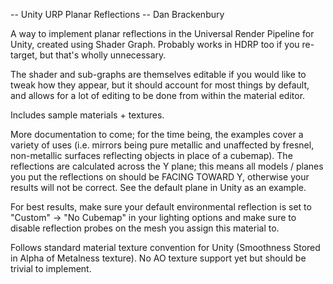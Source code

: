 -- Unity URP Planar Reflections
-- Dan Brackenbury

A way to implement planar reflections in the Universal Render Pipeline for Unity, created using Shader Graph.
Probably works in HDRP too if you re-target, but that's wholly unnecessary.

The shader and sub-graphs are themselves editable if you would like to tweak how they appear, but it should account for most things by default, and allows for a lot of editing to be done from within the material editor.

Includes sample materials + textures.

More documentation to come; for the time being, the examples cover a variety of uses (i.e. mirrors being pure metallic and unaffected by fresnel, non-metallic surfaces reflecting objects in place of a cubemap).
The reflections are calculated across the Y plane; this means all models / planes you put the reflections on should be FACING TOWARD Y, otherwise your results will not be correct. See the default plane in Unity as an example.

For best results, make sure your default environmental reflection is set to "Custom" -> "No Cubemap" in your lighting options and make sure to disable reflection probes on the mesh you assign this material to.

Follows standard material texture convention for Unity (Smoothness Stored in Alpha of Metalness texture). No AO texture support yet but should be trivial to implement.